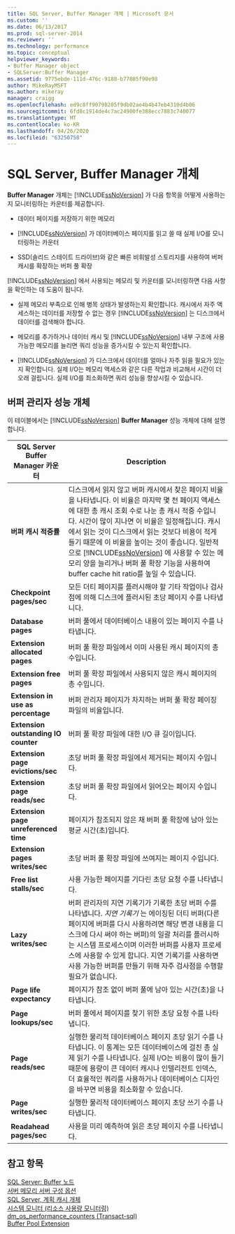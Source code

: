 ```yaml
---
title: SQL Server, Buffer Manager 개체 | Microsoft 문서
ms.custom: ''
ms.date: 06/13/2017
ms.prod: sql-server-2014
ms.reviewer: ''
ms.technology: performance
ms.topic: conceptual
helpviewer_keywords:
- Buffer Manager object
- SQLServer:Buffer Manager
ms.assetid: 9775ebde-111d-476c-9188-b77805f90e98
author: MikeRayMSFT
ms.author: mikeray
manager: craigg
ms.openlocfilehash: ed9c8ff90798205f9db02ae4b4b47eb4310d4b06
ms.sourcegitcommit: 6fd8c1914de4c7ac24900fe388ecc7883c740077
ms.translationtype: MT
ms.contentlocale: ko-KR
ms.lasthandoff: 04/26/2020
ms.locfileid: "63250758"
---
```

# <a name="sql-server-buffer-manager-object"></a>SQL Server, Buffer Manager 개체
  **Buffer Manager** 개체는 [!INCLUDE[ssNoVersion](../../includes/ssnoversion-md.md)] 가 다음 항목을 어떻게 사용하는지 모니터링하는 카운터를 제공합니다.  
  
-   데이터 페이지를 저장하기 위한 메모리  
  
-   [!INCLUDE[ssNoVersion](../../includes/ssnoversion-md.md)] 가 데이터베이스 페이지를 읽고 쓸 때 실제 I/O를 모니터링하는 카운터  
  
-   SSD(솔리드 스테이트 드라이브)와 같은 빠른 비휘발성 스토리지를 사용하여 버퍼 캐시를 확장하는 버퍼 풀 확장  
  
 [!INCLUDE[ssNoVersion](../../includes/ssnoversion-md.md)] 에서 사용되는 메모리 및 카운터를 모니터링하면 다음 사항을 확인하는 데 도움이 됩니다.  
  
-   실제 메모리 부족으로 인해 병목 상태가 발생하는지 확인합니다. 캐시에서 자주 액세스하는 데이터를 저장할 수 없는 경우 [!INCLUDE[ssNoVersion](../../includes/ssnoversion-md.md)] 는 디스크에서 데이터를 검색해야 합니다.  
  
-   메모리를 추가하거나 데이터 캐시 및 [!INCLUDE[ssNoVersion](../../includes/ssnoversion-md.md)] 내부 구조에 사용 가능한 메모리를 늘리면 쿼리 성능을 증가시킬 수 있는지 확인합니다.  
  
-   [!INCLUDE[ssNoVersion](../../includes/ssnoversion-md.md)] 가 디스크에서 데이터를 얼마나 자주 읽을 필요가 있는지 확인합니다. 실제 I/O는 메모리 액세스와 같은 다른 작업과 비교해서 시간이 더 오래 걸립니다. 실제 I/O를 최소화하면 쿼리 성능을 향상시킬 수 있습니다.  
  
## <a name="buffer-manager-performance-objects"></a>버퍼 관리자 성능 개체  
 이 테이블에서는 [!INCLUDE[ssNoVersion](../../includes/ssnoversion-md.md)] **Buffer Manager** 성능 개체에 대해 설명합니다.  
  
|SQL Server Buffer Manager 카운터|Description|  
|----------------------------------------|-----------------|  
|**버퍼 캐시 적중률**|디스크에서 읽지 않고 버퍼 캐시에서 찾은 페이지 비율을 나타냅니다. 이 비율은 마지막 몇 천 페이지 액세스에 대한 총 캐시 조회 수로 나눈 총 캐시 적중 수입니다. 시간이 많이 지나면 이 비율은 일정해집니다. 캐시에서 읽는 것이 디스크에서 읽는 것보다 비용이 적게 들기 때문에 이 비율을 높이는 것이 좋습니다. 일반적으로 [!INCLUDE[ssNoVersion](../../includes/ssnoversion-md.md)] 에 사용할 수 있는 메모리 양을 늘리거나 버퍼 풀 확장 기능을 사용하여 buffer cache hit ratio를 높일 수 있습니다.|  
|**Checkpoint pages/sec**|모든 더티 페이지를 플러시해야 할 기타 작업이나 검사점에 의해 디스크에 플러시된 초당 페이지 수를 나타냅니다.|  
|**Database pages**|버퍼 풀에서 데이터베이스 내용이 있는 페이지 수를 나타냅니다.|  
|**Extension allocated pages**|버퍼 풀 확장 파일에서 이미 사용된 캐시 페이지의 총 수입니다.|  
|**Extension free pages**|버퍼 풀 확장 파일에서 사용되지 않은 캐시 페이지의 총 수입니다.|  
|**Extension in use as percentage**|버퍼 관리자 페이지가 차지하는 버퍼 풀 확장 페이징 파일의 비율입니다.|  
|**Extension outstanding IO counter**|버퍼 풀 확장 파일에 대한 I/O 큐 길이입니다.|  
|**Extension page evictions/sec**|초당 버퍼 풀 확장 파일에서 제거되는 페이지 수입니다.|  
|**Extension page reads/sec**|초당 버퍼 풀 확장 파일에서 읽어오는 페이지 수입니다.|  
|**Extension page unreferenced time**|페이지가 참조되지 않은 채 버퍼 풀 확장에 남아 있는 평균 시간(초)입니다.|  
|**Extension pages writes/sec**|초당 버퍼 풀 확장 파일에 쓰여지는 페이지 수입니다.|  
|**Free list stalls/sec**|사용 가능한 페이지를 기다린 초당 요청 수를 나타냅니다.|  
|**Lazy writes/sec**|버퍼 관리자의 지연 기록기가 기록한 초당 버퍼 수를 나타냅니다. *지연 기록기* 는 에이징된 더티 버퍼(다른 페이지에 버퍼를 다시 사용하려면 해당 변경 내용을 디스크에 다시 써야 하는 버퍼)의 일괄 처리를 플러시하는 시스템 프로세스이며 이러한 버퍼를 사용자 프로세스에 사용할 수 있게 합니다. 지연 기록기를 사용하면 사용 가능한 버퍼를 만들기 위해 자주 검사점을 수행할 필요가 없습니다.|  
|**Page life expectancy**|페이지가 참조 없이 버퍼 풀에 남아 있는 시간(초)을 나타냅니다.|  
|**Page lookups/sec**|버퍼 풀에서 페이지를 찾기 위한 초당 요청 수를 나타냅니다.|  
|**Page reads/sec**|실행한 물리적 데이터베이스 페이지 초당 읽기 수를 나타냅니다. 이 통계는 모든 데이터베이스에 걸친 총 실제 읽기 수를 나타냅니다. 실제 I/O는 비용이 많이 들기 때문에 용량이 큰 데이터 캐시나 인텔리전트 인덱스, 더 효율적인 쿼리를 사용하거나 데이터베이스 디자인을 바꾸면 비용을 최소화할 수 있습니다.|  
|**Page writes/sec**|실행한 물리적 데이터베이스 페이지 초당 쓰기 수를 나타냅니다.|  
|**Readahead pages/sec**|사용을 미리 예측하여 읽은 초당 페이지 수를 나타냅니다.|  
  
## <a name="see-also"></a>참고 항목  
 [SQL Server: Buffer 노드](sql-server-buffer-node.md)   
 [서버 메모리 서버 구성 옵션](../../database-engine/configure-windows/server-memory-server-configuration-options.md)   
 [SQL Server, 계획 캐시 개체](sql-server-plan-cache-object.md)   
 [시스템 모니터 &#40;리소스 사용량 모니터링&#41;](monitor-resource-usage-system-monitor.md)   
 [dm_os_performance_counters &#40;Transact-sql&#41;](/sql/relational-databases/system-dynamic-management-views/sys-dm-os-performance-counters-transact-sql)   
 [Buffer Pool Extension](../../database-engine/configure-windows/buffer-pool-extension.md)  
  
  
